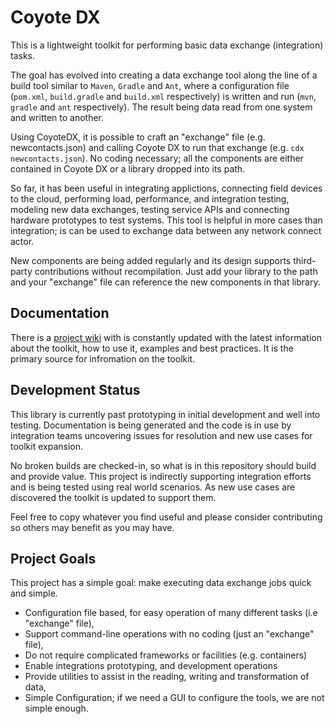 
# Coyote DX

This is a lightweight toolkit for performing basic data exchange (integration) tasks.

The goal has evolved into creating a data exchange tool along the line of a build tool similar to `Maven`, `Gradle` and `Ant`, where a configuration file (`pom.xml`, `build.gradle` and `build.xml` respectively) is written and run (`mvn`, `gradle` and `ant` respectively). The result being data read from one system and written to another.

Using CoyoteDX, it is possible to craft an "exchange" file (e.g. newcontacts.json) and calling Coyote DX to run that exchange (e.g. `cdx newcontacts.json`). No coding necessary; all the components are either contained in Coyote DX or a library dropped into its path.

So far, it has been useful in integrating applictions, connecting field devices to the cloud, performing load, performance, and integration testing, modeling new data exchanges, testing service APIs and connecting hardware prototypes to test systems. This tool is helpful in more cases than integration; is can be used to exchange data between any network connect actor.

New components are being added regularly and its design supports third-party contributions without recompilation. Just add your library to the path and your "exchange" file can reference the new components in that library.

## Documentation

There is a [project wiki](https://github.com/sdcote/coyotedx/wiki) with is constantly updated with the latest information about the toolkit, how to use it, examples and best practices. It is the primary source for infromation on the toolkit.

## Development Status

This library is currently past prototyping in initial development and well into testing. Documentation is being generated and the code is in use by integration teams uncovering issues for resolution and new use cases for toolkit expansion.

No broken builds are checked-in, so what is in this repository should build and provide value. This project is indirectly supporting integration efforts and is being tested using real world scenarios. As new use cases are discovered the toolkit is updated to support them. 

Feel free to copy whatever you find useful and please consider contributing so others may benefit as you may have. 

## Project Goals

This project has a simple goal: make executing data exchange jobs quick and simple.

 * Configuration file based, for easy operation of many different tasks (i.e "exchange" file),
 * Support command-line operations with no coding (just an "exchange" file),
 * Do not require complicated frameworks or facilities (e.g. containers)
 * Enable integrations prototyping, and development operations
 * Provide utilities to assist in the reading, writing and transformation of data,
 * Simple Configuration; if we need a GUI to configure the tools, we are not simple enough.
